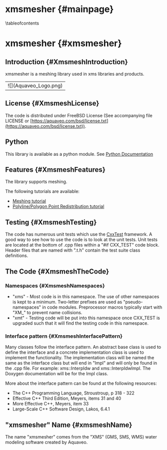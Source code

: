xmsmesher {#mainpage}
============
\tableofcontents

xmsmesher {#xmsmesher}
============

Introduction {#XmsmeshIntroduction}
------------

xmsmesher is a meshing library used in xms libraries and products.

<table align="center" border="0">
  <tr>
    <td>![](Aquaveo_Logo.png)</td>
  </tr>
</table>

License {#XmsmeshLicense}
-------

The code is distributed under FreeBSD License (See accompanying file LICENSE or [https://aquaveo.com/bsd/license.txt](https://aquaveo.com/bsd/license.txt)). 

Python
------

This library is available as a python module. See [Python Documentation](./pydocs)

Features {#XmsmeshFeatures}
--------
The library supports meshing.

The following tutorials are available:
* [Meshing tutorial](Meshing_Tutorial.md)
* [Polyline/Polygon Point Redistribution tutorial](Redistribution_Tutorial.md)

Testing {#XmsmeshTesting}
-------

The code has numerous unit tests which use the [CxxTest](http://cxxtest.com/) framework. A good way to see how to use the code is to look at the unit tests. Unit tests are located at the bottom of .cpp files within a "#if CXX_TEST" code block. Header files that are named with ".t.h" contain the test suite class definitions.

The Code {#XmsmeshTheCode}
--------
### Namespaces {#XmsmeshNamespaces}
* "xms" - Most code is in this namespace. The use of other namespaces is kept to a minimum. Two-letter prefixes are used as "pseudo-namespaces" in code modules. Preprocessor macros typically start with "XM_" to prevent name collisions.
* "xmt" - Testing code will be put into this namespace once CXX_TEST is upgraded such that it will find the testing code in this namespace.

### Interface pattern {#XmsmeshInterfacePattern}
Many classes follow the interface pattern. An abstract base class is used to define the interface and a concrete implementation class is used to implement the functionality. The implementation class will be named the same as the interface class but will end in "Impl" and will only be found in the .cpp file. For example: xms::InterpIdw and xms::InterpIdwImpl. The Doxygen documentation will be for the Impl class.

More about the interface pattern can be found at the following resources:
* The C++ Programming Language, Stroustroup, p 318 - 322
* Effective C++ Third Edition, Meyers, items 31 and 40
* More Effective C++, Meyers, item 33
* Large-Scale C++ Software Design, Lakos, 6.4.1

"xmsmesher" Name {#xmsmeshName}
------------
The name "xmsmesher" comes from the "XMS" (GMS, SMS, WMS) water modeling software created by Aquaveo.
